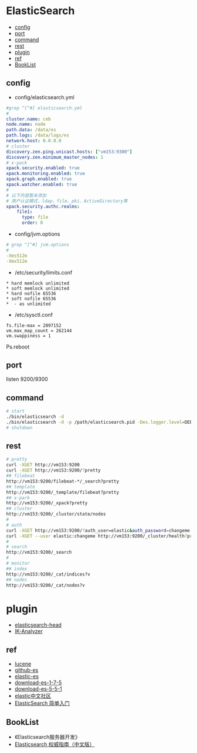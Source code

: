 # ElasticSearch

- [config](#config)
- [port](#port)
- [command](#command)
- [rest](#rest)
- [plugin](#plugin)
- [ref](#ref)
- [BookList](#booklist)

## config

- config/elasticsearch.yml

```yaml
#grep ^[^#] elasticsearch.yml
#
cluster.name: ceb
node.name: node
path.data: /data/es
path.logs: /data/logs/es
network.host: 0.0.0.0
# cluster
discovery.zen.ping.unicast.hosts: ["vm153:9300"]
discovery.zen.minimum_master_nodes: 1
# x-pack
xpack.security.enabled: true
xpack.monitoring.enabled: true
xpack.graph.enabled: true
xpack.watcher.enabled: true
#
# 以下内容暂未添加
# 用户认证模式，ldap、file、pki、ActiveDirectory等
xpack.security.authc.realms:
    file1:
      type: file
      order: 0
```

- config/jvm.options

```yaml
# grep ^[^#] jvm.options 
#
-Xms512m
-Xmx512m
```

- /etc/security/limits.conf

```
* hard memlock unlimited
* soft memlock unlimited
* hard nofile 65536
* soft nofile 65536
*  - as unlimited
```

- /etc/sysctl.conf

```
fs.file-max = 2097152
vm.max_map_count = 262144
vm.swappiness = 1
```

Ps.reboot

## port

listen 9200/9300

## command

```bash
# start
./bin/elasticsearch -d
./bin/elasticsearch -d -p /path/elasticsearch.pid -Des.logger.level=DEBUG
# shutdown

```

## rest

```bash
# pretty
curl -XGET http://vm153:9200
curl -XGET http://vm153:9200/?pretty
## filebeat
http://vm153:9200/filebeat-*/_search?pretty
## template
http://vm153:9200/_template/filebeat?pretty
## x-park
http://vm153:9200/_xpack?pretty
## cluster
http://vm153:9200/_cluster/state/nodes
#
# auth
curl -XGET http://vm153:9200/?auth_user=elastic&auth_password=changeme
curl -XGET --user elastic:changeme http://vm153:9200/_cluster/health?pretty
#
# search
http://vm153:9200/_search
#
# monitor
## index
http://vm153:9200/_cat/indices?v
## nodes
http://vm153:9200/_cat/nodes?v
```

# plugin

- [elasticsearch-head](https://github.com/mobz/elasticsearch-head)
- [IK-Analyzer](http://code.csdn.net/openkb/p-IK%20Analyzer)

## ref

- [lucene](http://lucene.apache.org/)
- [github-es](https://github.com/elastic/elasticsearch)
- [elastic-es](https://www.elastic.co/products/elasticsearch)
- [download-es-1-7-5](https://www.elastic.co/downloads/past-releases/elasticsearch-1-7-5)
- [download-es-5-5-1](https://www.elastic.co/downloads/past-releases/elasticsearch-5-5-1)
- [elastic中文社区](https://elasticsearch.cn/)
- [ElasticSearch 简单入门](http://www.oschina.net/translate/elasticsearch-getting-started?cmp)


## BookList

- 《Elasticsearch服务器开发》
- [Elasticsearch 权威指南（中文版）](https://es.xiaoleilu.com/)